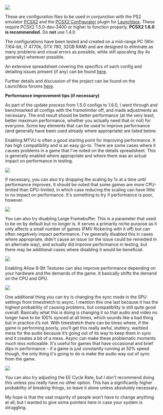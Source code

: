 ![](https://forums.launchbox-app.com/uploads/monthly_2017_11/tumblr_mcoma8r8jv1qbxlono1_500.gif.bb3379452f0a7273e9f944b6aa6bccfd.gif)

These are configuration files to be used in conjunction with the PS2 emulator [PCSX2](https://pcsx2.net/) and the [PCSX2 Configurator](https://github.com/roguesaloon/launchbox-plugin_pcsx2-configurator-next) plugin for [Launchbox](https://www.launchbox-app.com/). These require PCSX2 1.5.0-dev-3400 or higher to function properly. **PCSX2 1.6.0 is recommended.** Do **not** use 1.4.0

The configurations have been tested and created on a mid-range PC (Win 7/64-bit, i7 4770k, GTX 780, 32GB RAM) and are designed to eliminate as many problems and visual errors as possible, while still upscaling (by 4x generally) wherever possible.

An extensive spreadsheet covering the specifics of each config and detailing issues present (if any) can be found [here](https://docs.google.com/spreadsheets/d/1sC19l0htx0Qu2QE1CFta5R35iqPBN332dCHfTg1BGlQ/edit?usp=sharing).

Further details and discussion of the project can be found on the Launchbox forums [here](https://forums.launchbox-app.com/topic/41653-zombeavers-pcsx2-configs-simple-1-click-installs-with-pcsx2-configurator/).

**Performance improvement tips (if necessary)**

As part of the update process from 1.5.0 configs to 1.6.0, I went through and benchmarked all configs with the framelimiter off, and made adjustments as necessary. The end result should be better performance (at the very least, better maximum performance, whether you actually need that or not) for everyone. Some key elements that can be used to improve performance (and generally have been used already where appropriate) are listed below.

Enabling MTVU is often a good starting point for improving performance. It has high compatibility and is an easy go-to. There are some cases where it causes problems in a game that I've noted on the details spreadsheet. This is generally enabled where appropriate and where there was an actual impact on performance in testing.

![](https://forums.launchbox-app.com/uploads/monthly_2017_11/MTVU.png.a49a2314162e67801c2219614e84ed5f.png)

If necessary, you can also try dropping the scaling by 1x at a time until performance improves. It should be noted that some games are more CPU-limited than GPU-limited, in which case reducing the scaling can have little to no impact on performance. It's something to try if performance is poor, however.

![](https://forums.launchbox-app.com/uploads/monthly_2017_11/5a035ed1f1c76_InternalResolutionScale.png.db95882183c15e90451931b1ac3104f6.png)

You can also try disabling Large Framebuffer. This is a parameter that used to be on by default but no longer is. It serves a primarily niche purpose as it only affects a small number of games (FMV flickering with it off) but can often negatively impact performance. I've generally disabled this in cases where appropriate, didn't cause an issue (or the issue could be remedied in an alternate way), and actually did improve performance in testing, but there may be additional cases where disabling it would be beneficial.

![](https://forums.launchbox-app.com/uploads/monthly_2020_05/image.png.7552dede8651d35377ae9785d112f05f.png)

Enabling Allow 8-Bit Textures can also improve performance depending on your hardware and the demands of the game. It basically shifts the demand on the CPU and GPU.

![](https://forums.launchbox-app.com/uploads/monthly_2020_05/image.png.7cd6bdea85dfffae5d48c90f86dc1d65.png)

One additional thing you can try is changing the sync mode in the SPU settings from timestretch to async. I mention this one last because it has the highest probability of causing problems, but compatibility is still quite good overall. Basically what this is doing is changing it so that audio and video no longer have to be 100% synced at all times, which sounds like a bad thing but in practice it’s not. With timestretch there can be times where, if the game is performing poorly, you’ll get this really awful, stuttery, warbled mess for the audio because it’s going out of its way to keep them in sync and it creates a bit of a mess. Async can make these problematic moments much less noticeable. It's useful for games that have occasional and brief dips in performance - if a game is just constantly running at 50% speed though, the only thing it's going to do is make the audio way out of sync from the game.

![](https://forums.launchbox-app.com/uploads/monthly_2017_11/Async.png.ad0d95feecb43c57a5038e2c28e42046.png)

You can also try adjusting the EE Cycle Rate, but I don't recommend doing this unless you really have no other option. This has a significantly higher probability of breaking things, so leave it alone unless absolutely necessary.

My hope is that the vast majority of people won’t have to change anything at all, but I wanted to give som﻿e pointers here in case y﻿our system is struggling.
